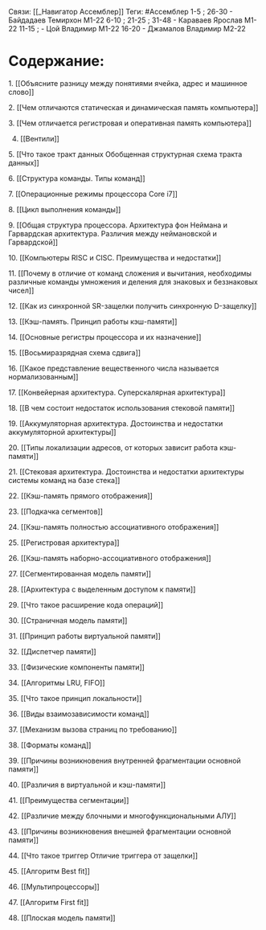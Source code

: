 Связи: [[_Навигатор Ассемблер]]
Теги: #Ассемблер 
1-5 ; 26-30 - Байдадаев Темирхон М1-22
6-10 ; 21-25 ; 31-48 - Караваев Ярослав М1-22
11-15 ; - Цой Владимир М1-22
16-20 - Джамалов Владимир М2-22

# Содержание:
1. [[Объясните разницу между понятиями ячейка, адрес и машинное слово]]

2. [[Чем отличаются статическая и динамическая память компьютера]]

3. [[Чем отличается регистровая и оперативная память компьютера]]

4. [[Вентили]]

5. [[Что такое тракт данных Обобщенная структурная схема тракта данных]]

6. [[Структура команды. Типы команд]]

7. [[Операционные режимы процессора Core i7]]

8. [[Цикл выполнения команды]]

9. [[Общая структура процессора. Архитектура фон Неймана и Гарвардская архитектура. Различия между неймановской и Гарвардской]]

10. [[Компьютеры RISC и CISC. Преимущества и недостатки]]

11. [[Почему в отличие от команд сложения и вычитания, необходимы различные команды умножения и деления для знаковых и беззнаковых чисел]]

12. [[Как из синхронной SR-защелки получить синхронную D-защелку]]

13. [[Кэш-память. Принцип работы кэш-памяти]]

14. [[Основные регистры процессора и их назначение]]

15. [[Восьмиразрядная схема сдвига]]

16. [[Какое представление вещественного числа называется нормализованным]]

17. [[Конвейерная архитектура. Суперскалярная архитектура]]

18. [[В чем состоит недостаток использования стековой памяти]]

19. [[Аккумуляторная архитектура. Достоинства и недостатки аккумуляторной архитектуры]]

20. [[Типы локализации адресов, от которых зависит работа кэш-памяти]]

21. [[Стековая архитектура. Достоинства и недостатки архитектуры системы команд на базе стека]]

22. [[Кэш-память прямого отображения]]

23. [[Подкачка сегментов]]

24. [[Кэш-память полностью ассоциативного отображения]]

25. [[Регистровая архитектура]]

26. [[Кэш-память наборно-ассоциативного отображения]]

27. [[Сегментированная модель памяти]]

28. [[Архитектура с выделенным доступом к памяти]]

29. [[Что такое расширение кода операций]]

30. [[Страничная модель памяти]]

31. [[Принцип работы виртуальной памяти]]

32. [[Диспетчер памяти]]

33. [[Физические компоненты памяти]]

34. [[Алгоритмы LRU, FIFO]]

35. [[Что такое принцип локальности]]

36. [[Виды взаимозависимости команд]]

37. [[Механизм вызова страниц по требованию]]

38. [[Форматы команд]]

39. [[Причины возникновения внутренней фрагментации основной памяти]]

40. [[Различия в виртуальной и кэш-памяти]]

41. [[Преимущества сегментации]]

42. [[Различие между блочными и многофункциональными АЛУ]]

43. [[Причины возникновения внешней фрагментации основной памяти]]

44. [[Что такое триггер Отличие триггера от защелки]]

45. [[Алгоритм Best fit]]

46. [[Мультипроцессоры]]

47. [[Алгоритм First fit]]

48. [[Плоская модель памяти]]